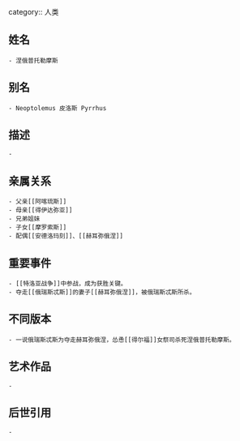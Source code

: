 category:: 人类
## 姓名
	- 涅俄普托勒摩斯
## 别名
	- Neoptolemus 皮洛斯 Pyrrhus
## 描述
	-
## 亲属关系
	- 父亲[[阿喀琉斯]]
	- 母亲[[得伊达弥亚]]
	- 兄弟姐妹
	- 子女[[摩罗索斯]]
	- 配偶[[安德洛玛刻]]、[[赫耳弥俄涅]]
## 重要事件
	- [[特洛亚战争]]中参战，成为获胜关键。
	- 夺走[[俄瑞斯忒斯]]的妻子[[赫耳弥俄涅]]，被俄瑞斯忒斯所杀。
## 不同版本
	- 一说俄瑞斯忒斯为夺走赫耳弥俄涅，怂恿[[得尔福]]女祭司杀死涅俄普托勒摩斯。
## 艺术作品
	-
## 后世引用
	-
